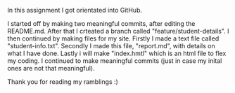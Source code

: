 In this assignment I got orientated into GitHub.

I started off by making two meaningful commits, after editing the README.md. 
After that I crteated a branch called "feature/student-details". 
I then continued by making files for my site.
Firstly I made a text file called "student-info.txt".
Secondly I made this file, "report.md", with details on what I have done.
Lastly i will make "index.hmtl" which is an html file to flex my coding.
I continued to make meaningful commits (just in case my inital ones are not that meaningful).

Thank you for reading my ramblings :)
